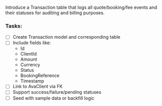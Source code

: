 Introduce a Transaction table that logs all quote/booking/fee events and their statuses for auditing and billing purposes.

### Tasks:

- [ ] Create Transaction model and corresponding table
- [ ] Include fields like:
  - Id
  - ClientId
  - Amount
  - Currency
  - Status
  - BookingReference
  - Timestamp
- [ ] Link to AvaClient via FK
- [ ] Support success/failure/pending statuses
- [ ] Seed with sample data or backfill logic
